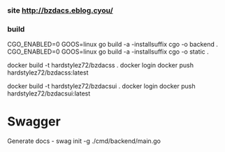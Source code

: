 ### site http://bzdacs.eblog.cyou/


### build
CGO_ENABLED=0 GOOS=linux go build -a -installsuffix cgo -o backend .
CGO_ENABLED=0 GOOS=linux go build -a -installsuffix cgo -o static .

docker build -t hardstylez72/bzdacss .
docker login
docker push hardstylez72/bzdacss:latest

docker build -t hardstylez72/bzdacsui .
docker login
docker push hardstylez72/bzdacsui:latest
 
 
# Swagger
Generate docs - swag init -g ./cmd/backend/main.go
